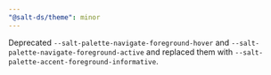 ```yaml
---
"@salt-ds/theme": minor
---
```


Deprecated `--salt-palette-navigate-foreground-hover` and `--salt-palette-navigate-foreground-active` and replaced them with `--salt-palette-accent-foreground-informative`.
